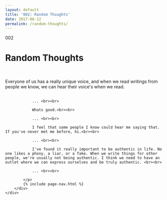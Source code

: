 ```yaml
---
layout: default
title: '002: Random Thoughts'
date: 2017-06-12
permalink: /random-thoughts/
---
```


<div id="random-thoughts">
	<div class="container writing">
		<div class="left">
			<span>002</span>
			<h1>Random Thoughts</h1>
			<p> &lrm;</p>
		</div>
		<div class="right">
			<p>
				Everyone of us has a really unique voice, and when we read writings from people we know, we can hear their voice's when we read.<br><br> 

				... <br><br>

				Whats good.<br><br>

				... <br><br>

				I feel that some people I know could hear me saying that. If you've never met me before, hi.<br><br>

				... <br><br>

				I've found it really important to be authentic in life. No one likes a phony, a liar, or a fake. When we write things for other people, we're usually not being authentic. I think we need to have an outlet where we can express ourselves and be truly authentic. <br><br>

				... <br><br>

			</p>
			{% include page-nav.html %}
		</div>
	</div>
</div>